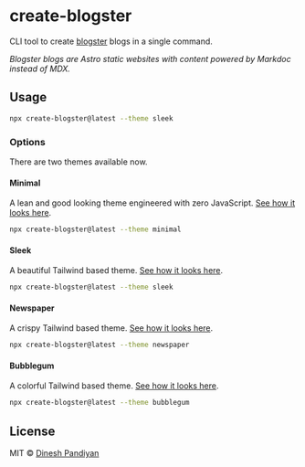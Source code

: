 # create-blogster

CLI tool to create [blogster](https://github.com/flexdinesh/blogster) blogs in a single command.

_Blogster blogs are Astro static websites with content powered by Markdoc instead of MDX._

## Usage

```bash
npx create-blogster@latest --theme sleek
```

### Options

There are two themes available now.

#### Minimal

A lean and good looking theme engineered with zero JavaScript. [See how it looks here](https://blogster-minimal.netlify.com).

```bash
npx create-blogster@latest --theme minimal
```

#### Sleek

A beautiful Tailwind based theme. [See how it looks here](https://blogster-sleek.netlify.com).

```bash
npx create-blogster@latest --theme sleek
```

#### Newspaper

A crispy Tailwind based theme. [See how it looks here](https://blogster-newspaper.netlify.com).

```bash
npx create-blogster@latest --theme newspaper
```

#### Bubblegum

A colorful Tailwind based theme. [See how it looks here](https://blogster-bubblegum.netlify.com).

```bash
npx create-blogster@latest --theme bubblegum
```

## License

MIT © [Dinesh Pandiyan](https://github.com/flexdinesh)
